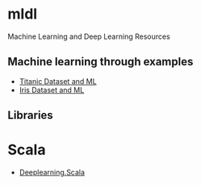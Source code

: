 # mldl
Machine Learning and Deep Learning Resources

## Machine learning through examples ##
 - [Titanic Dataset and ML](https://github.com/Avkash/mldl/blob/master/titanic.md)
 - [Iris Dataset and ML](https://github.com/rhiever/Data-Analysis-and-Machine-Learning-Projects/blob/master/example-data-science-notebook/Example%20Machine%20Learning%20Notebook.ipynb)
 
## Libraries ##
# Scala # 
  - [Deeplearning.Scala](https://github.com/ThoughtWorksInc/DeepLearning.scala)
  
